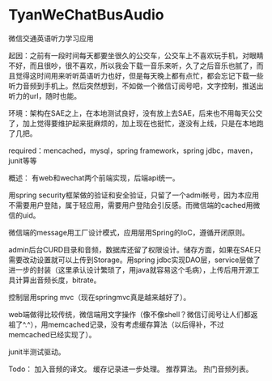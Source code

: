 # TyanWeChatBusAudio

微信交通英语听力学习应用

起因：之前有一段时间每天都要坐很久的公交车，公交车上不喜欢玩手机，对眼睛不好，而且很吵，很不喜欢，所以我会下载一音乐来听，久了之后音乐也腻了，而且觉得这时间用来听听英语听力也好，但是每天晚上都有点忙，都会忘记下载一些听力音频到手机上。然后突然想到，不如做一个微信订阅号吧，文字控制，推送出听力的url，随时也能。

环境：架构在SAE之上，在本地测试良好，没有放上去SAE，后来也不用每天公交了，加上觉得要维护起来挺麻烦的，加上现在也挺忙，遂没有上线，只是在本地跑了几把。

required：mencached，mysql，spring framework，spring jdbc，maven，junit等等

概述：
有web和wechat两个前端实现，后端api统一。

用spring security框架做的验证和安全验证，只留了一个admi帐号，因为本应用不需要用户登陆，属于轻应用，需要用户登陆会引反感。而微信端的cached用微信的uid。

微信端的message用工厂设计模式，应用层用Spring的IoC，遵循开闭原则。

admin后台CURD目录和音频，数据库还留了权限设计。储存方面，如果在SAE只需要改动设置就可以上传到Storage。用spring jdbc实现DAO层，service层做了进一步的封装（这里承认设计繁琐了，用java就容易这个毛病），上传后用开源工具计算出音频长度，bitrate。

控制层用spring mvc（现在springmvc真是越来越好了）。

web端做得比较传统，微信端用文字操作（像不像shell？微信订阅号让人们都返祖了^.^），用memcached记录，没有考虑缓存算法（以后得补，不过memcached已经实现了）。

junit半测试驱动。

Todo：
加入音频的译文。
缓存记录进一步处理。
推荐算法。
热门音频列表。
